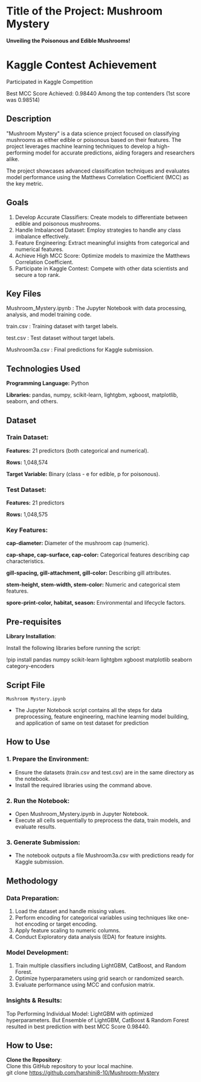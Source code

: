 # Title of the Project: Mushroom Mystery
 **Unveiling the Poisonous and Edible Mushrooms!**

# Kaggle Contest Achievement
Participated in Kaggle Competition 

Best MCC Score Achieved: 0.98440
Among the top contenders (1st score was 0.98514)

## Description  
"Mushroom Mystery" is a data science project focused on classifying mushrooms as either edible or poisonous based on their features. The project leverages machine learning techniques to develop a high-performing model for accurate predictions, aiding foragers and researchers alike.

The project showcases advanced classification techniques and evaluates model performance using the Matthews Correlation Coefficient (MCC) as the key metric.

## Goals
1. Develop Accurate Classifiers: Create models to differentiate between edible and poisonous mushrooms.
2. Handle Imbalanced Dataset: Employ strategies to handle any class imbalance effectively.
3. Feature Engineering: Extract meaningful insights from categorical and numerical features.
4. Achieve High MCC Score: Optimize models to maximize the Matthews Correlation Coefficient.
5. Participate in Kaggle Contest: Compete with other data scientists and secure a top rank.

## Key Files
Mushroom_Mystery.ipynb : The Jupyter Notebook with data processing, analysis, and model training code.

train.csv : Training dataset with target labels.

test.csv : Test dataset without target labels.

Mushroom3a.csv : Final predictions for Kaggle submission.

## Technologies Used
**Programming Language:** Python

**Libraries:** pandas, numpy, scikit-learn, lightgbm, xgboost, matplotlib, seaborn, and others.

## Dataset
### Train Dataset:

**Features:** 21 predictors (both categorical and numerical).

**Rows:** 1,048,574

**Target Variable:** Binary (class - e for edible, p for poisonous).

### Test Dataset:

**Features:** 21 predictors

**Rows:** 1,048,575

### Key Features:
**cap-diameter:** Diameter of the mushroom cap (numeric).

**cap-shape, cap-surface, cap-color:** Categorical features describing cap characteristics.

**gill-spacing, gill-attachment, gill-color:** Describing gill attributes.

**stem-height, stem-width, stem-color:** Numeric and categorical stem features.

**spore-print-color, habitat, season:** Environmental and lifecycle factors.

## Pre-requisites

**Library Installation**:  

Install the following libraries before running the script:  

!pip install pandas numpy scikit-learn lightgbm xgboost matplotlib seaborn category-encoders

## Script File  
`Mushroom Mystery.ipynb`  
- The Jupyter Notebook script contains all the steps for data preprocessing, feature engineering, machine learning model building, and application of same on test dataset for prediction

## How to Use

### 1. Prepare the Environment:
- Ensure the datasets (train.csv and test.csv) are in the same directory as the notebook.
- Install the required libraries using the command above.

### 2. Run the Notebook:
- Open Mushroom_Mystery.ipynb in Jupyter Notebook.
- Execute all cells sequentially to preprocess the data, train models, and evaluate results.

### 3. Generate Submission:
- The notebook outputs a file Mushroom3a.csv with predictions ready for Kaggle submission.

## Methodology

### Data Preparation:  
1. Load the dataset and handle missing values.
2. Perform encoding for categorical variables using techniques like one-hot encoding or target encoding.
3. Apply feature scaling to numeric columns.
4. Conduct Exploratory data analysis (EDA) for feature insights.

### Model Development:
1. Train multiple classifiers including LightGBM, CatBoost, and Random Forest.
2. Optimize hyperparameters using grid search or randomized search.
3. Evaluate performance using MCC and confusion matrix.
   
### Insights & Results:
Top Performing Individual Model: LightGBM with optimized hyperparameters.
But Ensemble of LightGBM, CatBoost & Random Forest resulted in best prediction with best MCC Score 0.98440.

## How to Use:  

**Clone the Repository**:  
   Clone this GitHub repository to your local machine.  
   git clone https://github.com/harshini8-10/Mushroom-Mystery
